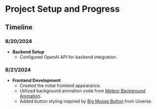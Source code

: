 # Project Setup and Progress

## Timeline

### 8/20/2024

- **Backend Setup**
  - Configured OpenAI API for backend integration.

### 8/21/2024

- **Frontend Development**
  - Created the initial frontend appearance.
  - Utilized background animation code from [Meteor Background Animation](https://codesandbox.io/p/sandbox/meteor-background-animation-v5o7zu?file=%2Fsrc%2FApp.js%3A19%2C24).
  - Added button styling inspired by [Big Moose Button](https://uiverse.io/barisdogansutcu/big-moose-69) from Uiverse.
